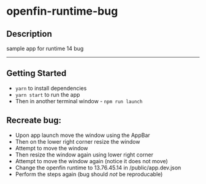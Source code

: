 # openfin-runtime-bug

## Description

sample app for runtime 14 bug

---

## Getting Started
- `yarn` to install dependencies
- `yarn start` to run the app
- Then in another terminal window - `npm run launch`

## Recreate bug:
- Upon app launch move the window using the AppBar
- Then on the lower right corner resize the window
- Attempt to move the window
- Then resize the window again using lower right corner
- Attempt to move the window again (notice it does not move)
- Change the openfin runtime to 13.76.45.14 in /public/app.dev.json
- Perform the steps again (bug should *not* be reproducable)
